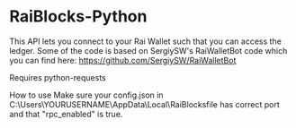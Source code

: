 # RaiBlocks-Python
This API lets you connect to your Rai Wallet such that you can access the ledger. Some of the code is based on SergiySW's RaiWalletBot code which you can find here: https://github.com/SergiySW/RaiWalletBot

Requires
python-requests

How to use
Make sure your config.json in C:\Users\YOURUSERNAME\AppData\Local\RaiBlocksfile has correct port and that
"rpc_enabled" is true.
